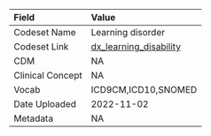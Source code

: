 |Field            |Value                  |
|:----------------|:----------------------|
|Codeset Name     |Learning disorder      |
|Codeset Link     |[dx_learning_disability](https://github.com/PEDSnet/Variable-Dictionary/blob/main/conditions/dx_learning_disability.csv)|
|CDM              |NA                     |
|Clinical Concept |NA                     |
|Vocab            |ICD9CM,ICD10,SNOMED    |
|Date Uploaded    |2022-11-02             |
|Metadata         |NA                     |
